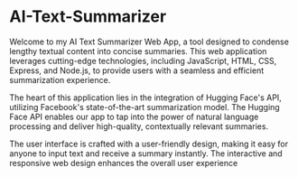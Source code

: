 # AI-Text-Summarizer
Welcome to my AI Text Summarizer Web App, a tool designed to condense lengthy textual content into concise summaries. This web application leverages cutting-edge technologies, including JavaScript, HTML, CSS, Express, and Node.js, to provide users with a seamless and efficient summarization experience.

The heart of this application lies in the integration of Hugging Face's API, utilizing Facebook's state-of-the-art summarization model. The Hugging Face API enables our app to tap into the power of natural language processing and deliver high-quality, contextually relevant summaries.

The user interface is crafted with a user-friendly design, making it easy for anyone to input text and receive a summary instantly. The interactive and responsive web design enhances the overall user experience
